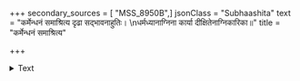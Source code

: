 +++
secondary_sources = [ "MSS_8950B",]
jsonClass = "Subhaashita"
text = "कर्मेन्धनं समाश्रित्य दृढा सद्भावनाहुतिः।  \nधर्मध्यानाग्निना कार्या दीक्षितेनाग्निकारिका॥"
title = "कर्मेन्धनं समाश्रित्य"

+++

<details><summary>Text</summary>

कर्मेन्धनं समाश्रित्य दृढा सद्भावनाहुतिः।  
धर्मध्यानाग्निना कार्या दीक्षितेनाग्निकारिका॥
</details>
